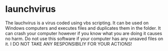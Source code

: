# launchvirus

The lauchvirus is a virus coded using vbs scripting. It can be used on Windows computers and executes files and duplicates them in the folder. It can crash your computer however if you know what you are doing it causes no harm. Do not use this software if your computer has any unsaved files on it. I DO NOT TAKE ANY RESPONSIBILIY FOR YOUR ACTIONS!
